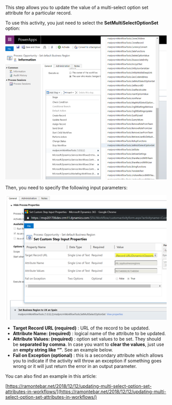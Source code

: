 This step allows you to update the value of a multi-select option set attribute for a particular record.

To use this activity, you just need to select the **SetMultiSelectOptionSet** option:

![](SetMultiSelectOptionSet.png)

Then, you need to specify the following input parameters:

![](SetMultiSelectOptionSetInputParameters.png)

* **Target Record URL (required)** : URL of the record to be updated.
* **Attribute Name: (required)** : logical name of the attribute to be updated.
* **Attribute Values: (required)** : option set values to be set. They should be **separated by comma**. In case you want to **clear the values**, just use an **empty string like “”**. See an example below.
* **Fail on Exception (optional)** : this is a secondary attribute which allows you to indicate if the activity will throw an exception if something goes wrong or it will just return the error in an output parameter.

You can also find an example in this article:

[https://ramontebar.net/2018/12/12/updating-multi-select-option-set-attributes-in-workflows/](https://ramontebar.net/2018/12/12/updating-multi-select-option-set-attributes-in-workflows/)
